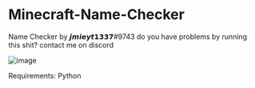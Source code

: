 # Minecraft-Name-Checker

Name Checker by 𝙟𝙢𝙞𝙚𝙮𝙩𝟭𝟯𝟯𝟳#9743
do you have problems by running this shit? contact me on discord

![image](https://user-images.githubusercontent.com/77451272/179996062-f2ba4155-67d1-4feb-9241-6851718834e6.png)

Requirements:
  Python
